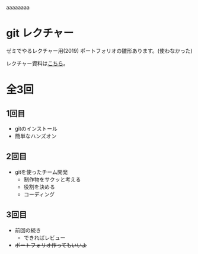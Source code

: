 aaaaaaaa

# git レクチャー
ゼミでやるレクチャー用(2019)
ポートフォリオの雛形あります。(使わなかった)

レクチャー資料は[こちら](https://drive.google.com/drive/folders/1Ej3Mvi0UateJv7wx8aGMv-hi5FSWf9ve?usp=sharing)。

# 全3回
## 1回目
- gitのインストール
- 簡単なハンズオン

## 2回目
- gitを使ったチーム開発
    - 制作物をサクッと考える
    - 役割を決める
    - コーディング

## 3回目
- 前回の続き
    - できればレビュー
- ~~ポートフォリオ作ってもいいよ~~
